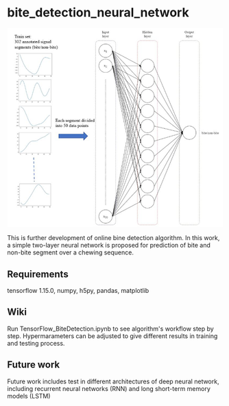 # bite_detection_neural_network

<p float="center">
  <img src="architecture.JPG" width="1000" /> 
</p>

This is further development of online bine detection algorithm. In this work, a simple two-layer neural network is proposed for prediction of bite and non-bite segment over a chewing sequence.

## Requirements
tensorflow 1.15.0,
numpy,
h5py,
pandas,
matplotlib

## Wiki
Run TensorFlow_BiteDetection.ipynb to see algorithm's workflow step by step. Hypermarameters can be adjusted to give different results in training and testing process.

## Future work

Future work includes test in different architectures of deep neural network, including recurrent neural networks (RNN) and long short-term memory models (LSTM)
